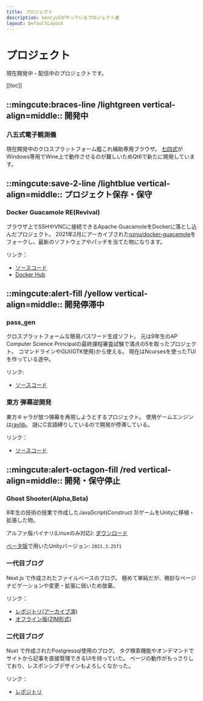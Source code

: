 ```yaml
---
title: プロジェクト
description: kenryuSがやっているプロジェクト達
layout: DefaultLayout
---
```


# プロジェクト

現在開発中・配信中のプロジェクトです。

[[toc]]

## ::mingcute:braces-line /lightgreen vertical-align=middle:: 開発中

### 八五式電子観測儀

現在開発中のクロスプラットフォーム艦これ補助専用ブラウザ。
[七四式](https://github.com/dais-k/ElectronicObserver)がWindows専用でWine上で動作させるのが難しいためQt6で新たに開発しています。

## ::mingcute:save-2-line /lightblue vertical-align=middle:: プロジェクト保存・保守

### Docker Guacamole RE(Revival)

ブラウザ上でSSHやVNCに接続できるApache GuacamoleをDockerに落とし込んだプロジェクト。
2021年2月にアーカイブされた[oznu/docker-guacamole](https://github.com/oznu/docker-guacamole)をフォークし、最新のソフトウェアやパッチを当てた物になります。

リンク：
* [ソースコード](https://github.com/kenryuS/docker-guacamole-re)
* [Docker Hub](https://hub.docker.com/r/kenryus/docker-guacamole)

## ::mingcute:alert-fill /yellow vertical-align=middle:: 開発停滞中

### pass_gen

クロスプラットフォームな簡易パスワード生成ソフト。
元は9年生のAP Computer Science Principalの最終課程審査試験で満点の5を取ったプロジェクト。
コマンドラインやGUI(GTK使用)から使える。
現在はNcursesを使ったTUIを作っている途中。

リンク:
* [ソースコード](https://github.com/kenryuS/pass_gen)

### 東方 弾幕逆開発

東方キャラが放つ弾幕を再現しようとするプロジェクト。
使用ゲームエンジンは[raylib](https://github.com/raysan5/raylib)。
謎にC言語縛りしているので開発が停滞している。

リンク：
* [ソースコード](https://github.com/kenryuS/Touhou-DanmakuReverseEng)

## ::mingcute:alert-octagon-fill /red vertical-align=middle:: 開発・保守停止

### Ghost Shooter(Alpha,Beta)

8年生の技術の授業で作成したJavaScript(Construct 3)ゲームをUnityに移植・拡張した物。

アルファ版バイナリ(Linuxのみ対応): [ダウンロード](https://github.com/kenryuS/Ghost_Shooter_Alpha/tree/alpha_builds)

[ベータ版](https://github.com/kenryuS/Ghost_Shooter_beta/tree/main)で用いたUnityバージョン: `2021.3.25f1`

### 一代目ブログ

Next.js で作成されたファイルベースのブログ。
極めて単純だが、微妙なページナビゲーションや変更・拡張に弱いため放棄。

リンク：
* [レポジトリ(アーカイブ済)](https://github.com/kenryuS/website-old)
* [オフライン版(ZIM形式)](https://git.kenryu.us/kenryuS/my-web-archive/raw/branch/main/kenryuS-blog-1st-gen_2025-03.zim)

### 二代目ブログ

Nuxt で作成されたPostgressql使用のブログ。
タグ検索機能やオンデマンドでサイトから記事を直接管理できるUIを持っていた。
ページの動作がもっさりしており、レスポンシブデザインもよろしくなかった。

リンク：
* [レポジトリ](https://github.com/kenryuS/blog)
